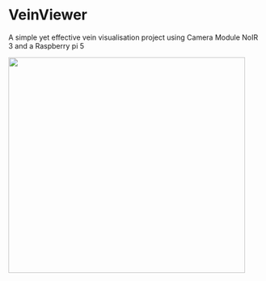 # VeinViewer

A simple yet effective vein visualisation project using Camera Module NoIR 3 and a Raspberry pi 5


<div align="left">
         <a href="https://www.youtube.com/watch?v=bXkC3jVMaWo">
                  <img src="https://github.com/RaghaniSebastien/VeinViewer/assets/73033350/73b214fe-1aea-4484-8440-22072cbc6c4f" width="468" height="426";/>
<!--                   ![Image1](https://github.com/RaghaniSebastien/VeinViewer/assets/73033350/73b214fe-1aea-4484-8440-22072cbc6c4f) -->
         </a>
</div>



